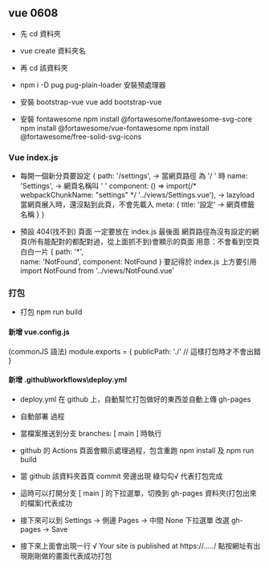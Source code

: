## vue 0608

- 先 cd 資料夾

- vue create 資料夾名

- 再 cd 該資料夾

- npm i -D pug pug-plain-loader 安裝預處理器

- 安裝 bootstrap-vue
  vue add bootstrap-vue

- 安裝 fontawesome
  npm install @fortawesome/fontawesome-svg-core
  npm install @fortawesome/vue-fontawesome
  npm install @fortawesome/free-solid-svg-icons

### Vue index.js
- 每開一個新分頁要設定
{
  path: '/settings',
  → 當網頁路徑 為 '/    ' 時
  name: 'Settings',
  → 網頁名稱叫 '     '
  component: () => import(/* webpackChunkName: "settings" */ '../views/Settings.vue'),
  → lazyload 當網頁展入時，還沒點到此頁，不會先載入
  meta: {
    title: '設定'
    → 網頁標籤名稱
  }
}

- 預設 404(找不到) 頁面
    一定要放在 index.js 最後面
    網頁路徑為沒有設定的網頁(所有能配對的都配對過，從上面抓不到)會顯示的頁面
    用意：不會看到空頁白白一片
  {
    path: '*',   
    name: 'NotFound',
    component: NotFound
  }
  要記得於 index.js 上方要引用 
  import NotFound from '../views/NotFound.vue'

### 打包
- 打包 npm run build

#### 新增 vue.config.js 
(commonJS 語法)
module.exports = {
  publicPath: './'
  // 這樣打包時才不會出錯
}

#### 新增 .github\workflows\deploy.yml
- deploy.yml 在 github 上，自動幫忙打包做好的東西並自動上傳 gh-pages

- 自動部署 過程
- 當檔案推送到分支 branches: [ main ] 時執行
- github 的 Actions 頁面會顯示處理過程，包含重跑 npm install 及 npm run build
- 當 github 該資料夾首頁 commit 旁邊出現 綠勾勾√ 代表打包完成
- 這時可以打開分支 [ main ] 的下拉選單，切換到 gh-pages 資料夾(打包出來的檔案)代表成功
- 接下來可以到 Settings → 側邊 Pages → 中間 None 下拉選單 改選 gh-pages → Save
- 接下來上面會出現一行 √ Your site is published at https://...../  點按網址有出現剛剛做的畫面代表成功打包
